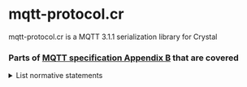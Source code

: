 # mqtt-protocol.cr

mqtt-protocol.cr is a MQTT 3.1.1 serialization library for Crystal

### Parts of [ MQTT specification Appendix B](http://docs.oasis-open.org/mqtt/mqtt/v3.1.1/os/mqtt-v3.1.1-os.html#_Toc398718134) that are covered
<details>
<summary>List normative statements</summary>

- [x] MQTT-1.5.3-1
  > The character data in a UTF-8 encoded
   string MUST be well-formed UTF-8 as defined by the Unicode specification [Unicode] and restated in RFC 3629 [RFC3629]. In particular this data MUST NOT include encodings of code points between U+D800 and U+DFFF. If a Server or Client receives a Control Packet containing ill-formed UTF-8 it MUST close the Network Connection.

  Covered in @1b2b523e by utilizing https://devdocs.io/crystal/api/1.1.1/string#valid_encoding?:Bool-instance-method

- [x] MQTT-1.5.3-2
  > A UTF-8 encoded string MUST NOT include an encoding of the null character U+0000. If a receiver (Server or Client) receives a Control Packet containing U+0000 it MUST close the Network Connection.

  Covered in @1b2b523e

- [x] MQTT-1.5.3-3
  > A UTF-8 encoded sequence 0xEF 0xBB 0xBF is always to be interpreted to mean U+FEFF ("ZERO WIDTH NO-BREAK SPACE") wherever it appears in a string and MUST NOT be skipped over or stripped off by a packet receiver.

  Covered by Crystal:
  ```crystal
  io = IO::Memory.new(Bytes[0xEF, 0xBB, 0xBF])
  s = io.read_char.not_nil!
  puts s == '\uFEFF' # => true
  ```
- [x] MQTT-2.2.2-1
  > Where a flag bit is marked as “Reserved” in Table 2.2 - Flag Bits, it is reserved for future use and MUST be set to the value listed in that table.

  Covered in the serializing of each packet.

- [x] MQTT-2.2.2-2
  >If invalid flags are received, the receiver MUST close the Network Connection.

  Covered in the deserializing of each packet.

- [x] MQTT-2.3.1-1
  >SUBSCRIBE, UNSUBSCRIBE, and PUBLISH (in cases where QoS > 0) Control Packets MUST contain a non-zero 16-bit Packet Identifier.

  Covered in the serializing of each packet.

- [x] MQTT-2.3.1-5
  >A PUBLISH Packet MUST NOT contain a Packet Identifier if its QoS value is set to 0.

  Covered in the serialization of the packet.

- [x] MQTT-3.1.2-1

  > If the protocol name is incorrect the Server MAY disconnect the Client, or it MAY continue processing the CONNECT packet in accordance with some other specification. In the latter case, the Server MUST NOT continue to process the CONNECT packet in line with this specification.

  This protocol implementation WILL Raise an error and NOT continue to process the CONNECT packet.

- [x] MQTT-3.1.2-3

  > The Server MUST validate that the reserved flag in the CONNECT Control Packet is set to zero and disconnect the Client if it is not zero.

  The protocol will raise an error if the flags are not zero.

- [x] MQTT-3.1.2-11

  > If the Will Flag is set to 0 the Will QoS and Will Retain fields in the Connect Flags MUST be set to zero and the Will Topic and Will Message fields MUST NOT be present in the payload.

  The protocol will raise an error if the Will QoS or Will Retain fields are set. It will not validate whether the payload contains a Will Topic or and Will Message.


- [x] MQTT-3.1.2-13

  > If the Will Flag is set to 0, then the Will QoS MUST be set to 0 (0x00).

  The protocol will raise and error if the Will QoS is not 0 when the Will Flag is 0.

- [x] MQTT-3.1.2-14

  > If the Will Flag is set to 1, the value of Will QoS can be 0 (0x00), 1 (0x01), or 2 (0x02). It MUST NOT be 3 (0x03).

  The protocol will raise an error if Will QoS i 3 when Will Flag is 1.

- [x] MQTT-3.1.2-15

  > If the Will Flag is set to 0, then the Will Retain Flag MUST be set to 0.

  The protocol will raise an error if Will Retain is set to 1 while Will Flag is  1.

- [x] MQTT-3.1.2-18

  > If the User Name Flag is set to 0, a user name MUST NOT be present in the payload.

  The protocol will not validate whether the payload contains a username or not.

- [x] MQTT-3.1.2-19

  > If the User Name Flag is set to 1, a user name MUST be present in the payload.

  The protocol will not validate whether the payload contains a username, however, it will try to read the username

- [x] MQTT-3.1.2-20

  > If the Password Flag is set to 0, a password MUST NOT be present in the payload.

  The protocol will not validate whether the payload contains a password or not.

- [x] MQTT-3.1.2-21

  > If the Password Flag is set to 1, a password MUST be present in the payload.

  The protocol will not validate whether the payload contains a password, however, it will try to read the password

- [x] MQTT-3.1.2-22

  > If the User Name Flag is set to 0, the Password Flag MUST be set to 0.

  The protocol will raise an error if the password flag is set but not the username flag. It will not add any password payload if the username is not set.

- [x] MQTT-3.1.3-1

  > These fields, if present, MUST appear in the order Client Identifier, Will Topic, Will Message, User Name, Password.

  The protocol follows this rule.

- [x] MQTT-3.1.3-3

  > The Client Identifier (ClientId) MUST be present and MUST be the first field in the CONNECT packet payload.

  The protocol allows empty string for clean_sessions.

- [x] MQTT-3.1.3-4

  > The ClientId MUST be a UTF-8 encoded string as defined in Section 1.5.3.

  Covered by MQTT-1.5.3-1

- [x] MQTT-3.1.3-7

  > If the Client supplies a zero-byte ClientId, the Client MUST also set CleanSession to 1.

  The protocol follows this rule.

- [x] MQTT-3.1.3-8

  > If the Client supplies a zero-byte ClientId with CleanSession set to 0, the Server MUST respond to the CONNECT Packet with a CONNACK return code 0x02 (Identifier rejected) and then close the Network Connection.

  The protocol will raise an IdentifierRejected error that the server can handle accordingly.

- [x] MQTT-3.1.3-10

  > The Will Topic MUST be a UTF-8 encoded string as defined in Section ‎1.5.3.

  Covered by MQTT-1.5.3-1

- [x] MQTT-3.1.3-11

  > The User Name MUST be a UTF-8 encoded string as defined in Section 1.5.3.

  Covered by MQTT-1.5.3-1

- [x] MQTT-3.3.1-2

  > The DUP flag MUST be set to 0 for all QoS 0 messages.

  The protocol will raise an error if it encounters a set DUP flag for a QoS 0 message.

- [x] MQTT-3.3.1-4

  > A PUBLISH Packet MUST NOT have both QoS bits set to 1. If a Server or Client receives a PUBLISH Packet which has both QoS bits set to 1 it MUST close the Network Connection.

  The protocol ensures that QoS is 0, 1 or 2.

- [x] MQTT-3.3.2-1

  > The Topic Name MUST be present as the first field in the PUBLISH Packet Variable header. It MUST be a UTF-8 encoded string.

  Covered by the protocol in combination with MQTT-1.5.3-1

- [x] MQTT-3.3.2-2

  > The Topic Name in the PUBLISH Packet MUST NOT contain wildcard characters.

  The protocol raises ArgumentError if creating a Publish Packet with wildcards in topic.

- [x] MQTT-3.6.1-1

  > Bits 3,2,1 and 0 of the fixed header in the PUBREL Control Packet are reserved and MUST be set to 0,0,1 and 0 respectively. The Server MUST treat any other value as malformed and close the Network Connection.

  The protocol will raise an error if these values are not correct.

- [x] MQTT-3.8.1-1

  > Bits 3,2,1 and 0 of the fixed header of the SUBSCRIBE Control Packet are reserved and MUST be set to 0,0,1 and 0 respectively. The Server MUST treat any other value as malformed and close the Network Connection.

   The protocol will raise an error if these values are not correct.

- [x] MQTT-3.8.3-1

  > The Topic Filters in a SUBSCRIBE packet payload MUST be UTF-8 encoded strings as defined in Section 1.5.3.

  Covered by MQTT-1.5.3-1

- [x] MQTT-3.8.3-3

  > The payload of a SUBSCRIBE packet MUST contain at least one Topic Filter / QoS pair. A SUBSCRIBE packet with no payload is a protocol violation.

  Covered by the protocol by ensuring that the remaining length of the fixed header is larger than 2.

- [x] MQTT-3-8.3-4

  > The Server MUST treat a SUBSCRIBE packet as malformed and close the Network Connection if any of Reserved bits in the payload are non-zero, or QoS is not 0,1 or 2.

  Covered by the protocol, it will raise errors if any of these cases are violated.

- [x] MQTT-3.9.3-2

  > SUBACK return codes other than 0x00, 0x01, 0x02 and 0x80 are reserved and MUST NOT be used.

  Covered by the protocol, it will raise an error if any other return codes are used.

- [x] MQTT-3.10.1-1

  > Bits 3,2,1 and 0 of the fixed header of the UNSUBSCRIBE Control Packet are reserved and MUST be set to 0,0,1 and 0 respectively. The Server MUST treat any other value as malformed and close the Network Connection.

  The protocol will raise an error if these values are not correct.

- [x] MQTT-3.10.3-1

  > The Topic Filters in an UNSUBSCRIBE packet MUST be UTF-8 encoded strings as defined in Section 1.5.3, packed contiguously.

  Covered by MQTT-1.5.3-1

- [x] MQTT-3.10.3-2

  > The Payload of an UNSUBSCRIBE packet MUST contain at least one Topic Filter. An UNSUBSCRIBE packet with no payload is a protocol violation.

  Covered by the protocol by ensuring that the remaining length of the fixed header is larger than 2.

- [x] MQTT-3.14.1-1

  > The Server MUST validate that reserved bits are set to zero and disconnect the Client if they are not zero.

  Covered by the protocol, it will raise an error if these values are not correct.

- [x] MQTT-4.7.1-1

  > The wildcard characters can be used in Topic Filters, but MUST NOT be used within a Topic Name.

  Covered by the protocol.

- [x] MQTT-4.7.1-2

  > The multi-level wildcard character MUST be specified either on its own or following a topic level separator. In either case it MUST be the last character specified in the Topic Filter.

  Covered by the protocol.

- [x] MQTT-4.7.1-3

  > The single-level wildcard can be used at any level in the Topic Filter, including first and last levels. Where it is used it MUST occupy an entire level of the filter.

  Covered by the protocol.

- [x] MQTT-4.7.3-1

  > All Topic Names and Topic Filters MUST be at least one character long.

  Covered by the protocol.

- [x] MQTT-4.7.3-2

  > Topic Names and Topic Filters MUST NOT include the null character (Unicode U+0000).

  Covered by the protocol.

- [x] MQTT-4.7.3-3

  > Topic Names and Topic Filters are UTF-8 encoded strings, they MUST NOT encode to more than 65535 bytes.

  Covered by the protocol.

</details>
